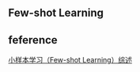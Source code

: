 ## Few-shot Learning

## feference
[小样本学习（Few-shot Learning）综述](https://zhuanlan.zhihu.com/p/61215293)
